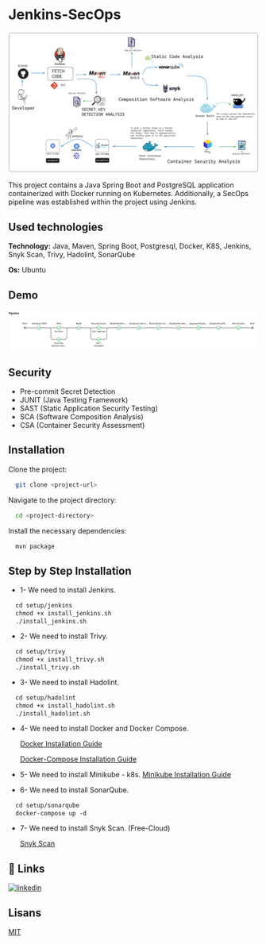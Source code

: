 # Jenkins-SecOps

![IMAGE](./doc/p1.png)

This project contains a Java Spring Boot and PostgreSQL application containerized with Docker running on Kubernetes. Additionally, a SecOps pipeline was established within the project using Jenkins.

## Used technologies

**Technology:** Java, Maven, Spring Boot, Postgresql, Docker, K8S, Jenkins, Snyk Scan, Trivy, Hadolint, SonarQube

**Os:** Ubuntu

## Demo

![IMAGE](./doc/p2.png)

  
## Security

- Pre-commit Secret Detection
- JUNIT (Java Testing Framework)
- SAST (Static Application Security Testing)
- SCA (Software Composition Analysis)
- CSA (Container Security Assessment)
  
## Installation

Clone the project:

```bash
  git clone <project-url>
```

Navigate to the project directory:

```bash
  cd <project-directory>
```

Install the necessary dependencies:


```bash
  mvn package
```

## Step by Step Installation

- 1- We need to install Jenkins.


```
  cd setup/jenkins
  chmod +x install_jenkins.sh
  ./install_jenkins.sh
```

- 2- We need to install Trivy.


```
  cd setup/trivy
  chmod +x install_trivy.sh
  ./install_trivy.sh
```

- 3- We need to install Hadolint.


```
  cd setup/hadolint
  chmod +x install_hadolint.sh
  ./install_hadolint.sh
```

- 4- We need to install Docker and Docker Compose.

  [Docker Installation Guide](https://docs.docker.com/engine/install/ubuntu/)

  [Docker-Compose Installation Guide](https://docs.docker.com/compose/install/linux/)


- 5- We need to install Minikube - k8s.
  [Minikube Installation Guide](https://minikube.sigs.k8s.io/docs/)

- 6- We need to install SonarQube.

```
  cd setup/sonarqube
  docker-compose up -d
```

- 7- We need to install Snyk Scan. (Free-Cloud)

  [Snyk Scan](https://docs.snyk.io/scan-using-snyk)

## 🔗 Links

[![linkedin](https://img.shields.io/badge/linkedin-0A66C2?style=for-the-badge&logo=linkedin&logoColor=white)](https://tr.linkedin.com/in/ramazanakkulak/)

## Lisans

[MIT](https://choosealicense.com/licenses/mit/)

  